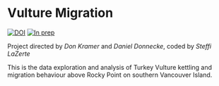 
# Vulture Migration

<!-- badges: start -->
[![DOI](https://zenodo.org/badge/)](https://zenodo.org/badge/latestdoi/)
[![In prep](https://img.shields.io/badge/status-prep-green)]()
<!-- badges: end -->

Project directed by *Don Kramer* and *Daniel Donnecke*, coded by *Steffi LaZerte*

This is the data exploration and analysis of Turkey Vulture kettling and migration behaviour
above Rocky Point on southern Vancouver Island. 



